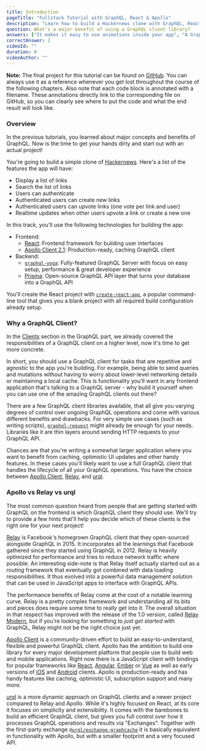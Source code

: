 ```yaml
---
title: Introduction
pageTitle: "Fullstack Tutorial with GraphQL, React & Apollo"
description: "Learn how to build a Hackernews clone with GraphQL, React & Apollo Client. Use create-react-app for the frontend and graphql-yoga & Prisma for the backend."
question: What's a major benefit of using a GraphQL client library?
answers: ["It makes it easy to use animations inside your app", "A GraphQL client is mainly used to improve security", "It saves you from writing infrastructure code for networking and caching", "GraphQL clients don't provide actual advantages but it's always good to use 3rd party libraries"]
correctAnswer: 2
videoId: ""
duration: 0
videoAuthor: ""
---
```


**Note:** The final project for this tutorial can be found on [GitHub](https://github.com/howtographql/react-apollo). You can always use it as a reference whenever you get lost throughout the course of the following chapters. Also note that each code block is annotated with a filename. These annotations directly link to the corresponding file on GitHub, so you can clearly see where to put the code and what the end result will look like.

### Overview

In the previous tutorials, you learned about major concepts and benefits of GraphQL. Now is the time to get your hands dirty and start out with an actual project!

You're going to build a simple clone of [Hackernews](https://news.ycombinator.com/). Here's a list of the features the app will have:

- Display a list of links
- Search the list of links
- Users can authenticate
- Authenticated users can create new links
- Authenticated users can upvote links (one vote per link and user)
- Realtime updates when other users upvote a link or create a new one

In this track, you'll use the following technologies for building the app:

- Frontend:
  - [React](https://facebook.github.io/react/): Frontend framework for building user interfaces
  - [Apollo Client 2.1](https://github.com/apollographql/apollo-client): Production-ready, caching GraphQL client
- Backend:
  - [`graphql-yoga`](https://github.com/prisma/graphql-yoga/): Fully-featured GraphQL Server with focus on easy setup, performance & great developer experience
  - [Prisma](https://www.prisma.io/): Open-source GraphQL API layer that turns your database into a GraphQL API

You'll create the React project with [`create-react-app`](https://github.com/facebookincubator/create-react-app), a popular command-line tool that gives you a blank project with all required build configuration already setup.

### Why a GraphQL Client?

In the [Clients](/advanced/0-clients/) section in the GraphQL part, we already covered the responsibilities of a GraphQL client on a higher level, now it's time to get more concrete.

In short, you should use a GraphQL client for tasks that are repetitive and agnostic to the app you're building. For example, being able to send queries and mutations without having to worry about lower-level networking details or maintaining a local cache. This is functionality you'll want in any frontend application that's talking to a GraphQL server - why build it yourself when you can use one of the amazing GraphQL clients out there?

There are a few GraphQL client libraries available, that all give you varying degrees of control over ongoing GraphQL operations and come with various different benefits and drawbacks. For very simple use cases (such as writing scripts), [`graphql-request`](https://github.com/prisma/graphql-request) might already be enough for your needs. Libraries like it are thin layers around sending HTTP requests to your GraphQL API.

Chances are that you're writing a somewhat larger application where you want to benefit from caching, optimistic UI updates and other handy features. In these cases you'll likely want to use a full GraphQL client that handles the lifecycle of all your GraphQL operations. You have the choice between [Apollo Client](https://github.com/apollographql/apollo-client), [Relay](https://facebook.github.io/relay/), and [urql](https://github.com/FormidableLabs/urql).

### Apollo vs Relay vs urql

The most common question heard from people that are getting started with GraphQL on the frontend is which GraphQL client they should use. We'll try to provide a few hints that'll help you decide which of these clients is the right one for your next project!

[Relay](https://facebook.github.io/relay/) is Facebook's homegrown GraphQL client that they open-sourced alongside GraphQL in 2015. It incorporates all the learnings that Facebook gathered since they started using GraphQL in 2012. Relay is heavily optimized for performance and tries to reduce network traffic where possible. An interesting side-note is that Relay itself actually started out as a _routing_ framework that eventually got combined with data loading responsibilities. It thus evolved into a powerful data management solution that can be used in JavaScript apps to interface with GraphQL APIs.

The performance benefits of Relay come at the cost of a notable learning curve. Relay is a pretty complex framework and understanding all its bits and pieces does require some time to really get into it. The overall situation in that respect has improved with the release of the 1.0 version, called [Relay Modern](http://facebook.github.io/relay/docs/en/introduction-to-relay.html), but if you're looking for something to _just get started_ with GraphQL, Relay might not be the right choice just yet.

[Apollo Client](https://github.com/apollographql/apollo-client) is a community-driven effort to build an easy-to-understand, flexible and powerful GraphQL client. Apollo has the ambition to build one library for every major development platform that people use to build web and mobile applications. Right now there is a JavaScript client with bindings for popular frameworks like [React](https://github.com/apollographql/react-apollo), [Angular](https://github.com/apollographql/apollo-angular), [Ember](https://github.com/bgentry/ember-apollo-client) or [Vue](https://github.com/Akryum/vue-apollo) as well as early versions of [iOS](https://github.com/apollographql/apollo-ios) and [Android](https://github.com/apollographql/apollo-android) clients. Apollo is production-ready and has handy features like caching, optimistic UI, subscription support and many more.

[urql](https://github.com/FormidableLabs/urql) is a more dynamic approach on GraphQL clients and a newer project compared to Relay and Apollo. While it's highly focused on React, at its core it focuses on simplicity and extensibility. It comes with the barebones to build an efficient GraphQL client, but gives you full control over how it processes GraphQL operations and results via "Exchanges". Together with the first-party exchange [`@urql/exchange-graphcache`](https://github.com/FormidableLabs/urql-exchange-graphcache) it is basically equivalent in functionality with Apollo, but with a smaller footprint and a very focused API.

